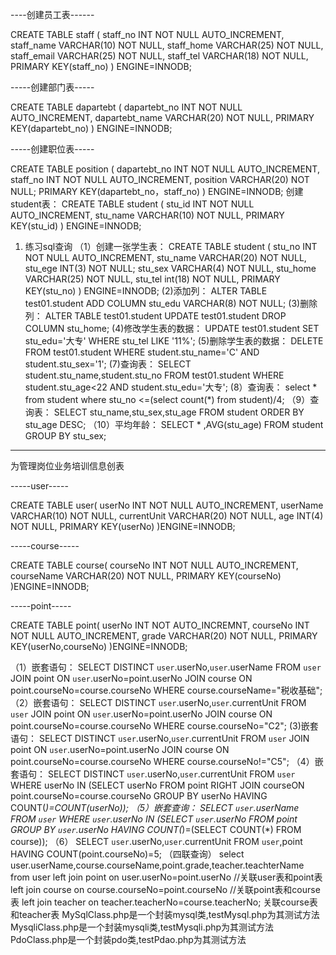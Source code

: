 ----创建员工表------


 CREATE TABLE staff
(
staff_no INT NOT NULL AUTO_INCREMENT,
staff_name VARCHAR(10) NOT NULL,
staff_home VARCHAR(25) NOT NULL,
staff_email VARCHAR(25) NOT NULL,
staff_tel VARCHAR(18) NOT NULL,
PRIMARY KEY(staff_no)
) ENGINE=INNODB;

-----创建部门表-----

CREATE TABLE dapartebt
(
dapartebt_no INT NOT NULL AUTO_INCREMENT,
dapartebt_name VARCHAR(20) NOT NULL,
PRIMARY KEY(dapartebt_no)
) ENGINE=INNODB;

-----创建职位表-----

CREATE TABLE position
(
dapartebt_no INT NOT NULL AUTO_INCREMENT,
staff_no INT NOT NULL AUTO_INCREMENT,
position VARCHAR(20) NOT NULL;
PRIMARY KEY(dapartebt_no，staff_no)
) ENGINE=INNODB;
创建student表：
CREATE TABLE student
(
stu_id INT NOT NULL AUTO_INCREMENT,
stu_name VARCHAR(10) NOT NULL,
PRIMARY KEY(stu_id)
) ENGINE=INNODB;

 1. 练习sql查询
（1）创建一张学生表：
CREATE TABLE student
(
stu_no INT NOT NULL AUTO_INCREMENT,
stu_name VARCHAR(20) NOT NULL,
stu_ege INT(3) NOT NULL;
stu_sex VARCHAR(4) NOT NULL,
stu_home VARCHAR(25) NOT NULL,
stu_tel int(18) NOT NULL,
PRIMARY KEY(stu_no)
) ENGINE=INNODB;
(2)添加列：
ALTER TABLE test01.student
ADD COLUMN stu_edu VARCHAR(8) NOT NULL;
(3)删除列：
ALTER TABLE test01.student
UPDATE test01.student
DROP COLUMN stu_home;
(4)修改学生表的数据：
UPDATE test01.student
SET stu_edu='大专'
WHERE stu_tel LIKE '11%';
(5)删除学生表的数据：
DELETE FROM test01.student
WHERE student.stu_name='C' AND student.stu_sex='1';
(7)查询表：
SELECT student.stu_name,student.stu_no
FROM test01.student
WHERE student.stu_age<22 AND student.stu_edu='大专';
(8）查询表：
select * from student where stu_no
<=(select count(*) from student)/4;
（9）查询表：
SELECT stu_name,stu_sex,stu_age
FROM student
ORDER BY stu_age DESC; 
（10）平均年龄：
SELECT * ,AVG(stu_age)
FROM student
GROUP BY stu_sex;

----------


为管理岗位业务培训信息创表


-----user-----

CREATE TABLE user(
userNo INT NOT NULL AUTO_INCREMENT,
userName VARCHAR(10) NOT NULL,
currentUnit VARCHAR(20) NOT NULL,
age INT(4) NOT NULL,
PRIMARY KEY(userNo)
)ENGINE=INNODB;


-----course-----


CREATE TABLE course(
courseNo INT NOT NULL AUTO_INCREMENT,
courseName VARCHAR(20) NOT NULL,
PRIMARY KEY(courseNo)
)ENGINE=INNODB;

-----point-----

CREATE TABLE point(
userNo INT NOT AUTO_INCREMNT,
courseNo INT NOT NULL AUTO_INCREMENT,
grade VARCHAR(20) NOT NULL,
PRIMARY KEY(userNo,courseNo)
)ENGINE=INNODB;

（1）嵌套语句：
SELECT DISTINCT `user`.userNo,`user`.userName
FROM `user`
JOIN point ON `user`.userNo=point.userNo
JOIN course ON point.courseNo=course.courseNo
WHERE course.courseName="税收基础";
（2）嵌套语句：
SELECT DISTINCT `user`.userNo,`user`.currentUnit
FROM `user`
JOIN point ON `user`.userNo=point.userNo
JOIN course ON point.courseNo=course.courseNo
WHERE course.courseNo="C2";
(3)嵌套语句：
SELECT DISTINCT `user`.userNo,`user`.currentUnit
FROM `user`
JOIN point ON `user`.userNo=point.userNo
JOIN course ON point.courseNo=course.courseNo
WHERE course.courseNo!="C5";
（4）嵌套语句：
SELECT DISTINCT `user`.userNo,`user`.currentUnit
FROM `user`
WHERE userNo IN (SELECT userNo 
FROM point 
RIGHT JOIN courseON point.courseNo=course.courseNo
GROUP BY userNo HAVING COUNT(*)=COUNT(userNo));
（5）嵌套查询：
SELECT `user`.userName
FROM `user`
WHERE `user`.userNo IN 
(SELECT `user`.userNo FROM point
GROUP BY `user`.userNo HAVING COUNT(*)=(SELECT COUNT(*) FROM course));
（6）
SELECT `user`.userNo,`user`.currentUnit
FROM `user`,point
HAVING COUNT(point.courseNo)=5;
（四联查询）
select user.userName,course.courseName,point.grade,teacher.teachterName from user
        left join point on user.userNo=point.userNo  //关联user表和point表
        left join course on course.courseNo=point.courseNo  //关联point表和course表
        left join teacher on teacher.teacherNo=course.teacherNo; 关联course表和teacher表
 MySqlClass.php是一个封装mysql类,testMysql.php为其测试方法
 MysqliClass.php是一个封装mysqli类,testMysqli.php为其测试方法
 PdoClass.php是一个封装pdo类,testPdao.php为其测试方法
